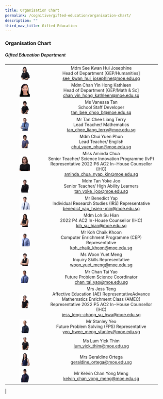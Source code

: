 ```yaml
---
title: Organisation Chart
permalink: /cognitive/gifted-education/organisation-chart/
description: ""
third_nav_title: Gifted Education
---
```

### **Organisation Chart**

##### **Gifted Education Department**

|  |  |
|:---:|:---:|
| <img src="/images/ge1.jpg" style="width:30%"> | Mdm See Kwan Hui Josephine <br>Head of Department [GEP/Humanities] <br> [see_kwan_hui_josephine@moe.edu.sg](mailto:see_kwan_hui_josephine@moe.edu.sg)  |
| <img src="/images/ge2.jpg" style="width:30%"> | Mdm Chan Yin Hong Kathleen <br>Head of Department [GEP/Math &amp; Sc] <br> [chan_yin_hong_kathleen@moe.edu.sg](mailto:chan_yin_hong_kathleen@moe.edu.sg)  |
| <img src="/images/ge3.jpg" style="width:30%"> | Ms Vanessa Tan<br> School Staff Developer<br>  [tan_bee_choo_b@moe.edu.sg](mailto:tan_bee_choo_b@moe.edu.sg)  |
| <img src="/images/ge4.jpg" style="width:30%"> | Mr Tan Chee Liang Terry<br> Lead Teacher/ Mathematics<br>  [tan_chee_liang_terry@moe.edu.sg](mailto:tan_chee_liang_terry@moe.edu.sg)    |
| <img src="/images/ge5.jpg" style="width:30%"> | Mdm Chui Yuen Phun  <br> Lead Teacher/ English <br> [chui_yuen_phun@moe.edu.sg](mailto:chui_yuen_phun@moe.edu.sg)  |
| <img src="/images/ge7.jpg" style="width:30%"> | Miss Aminda Chua <br>Senior Teacher/ Science  Innovation Programme (IvP) Representative 2022 P6 AC2 In-House Counsellor (IHC) <br> [aminda_chua_nyap_kin@moe.edu.sg](mailto:aminda_chua_nyap_kin@moe.edu.sg) |
| <img src="/images/ge8.jpg" style="width:30%"> |   Mdm Tan Yoke Joo <br>Senior Teacher/ High Ability Learners <br> [tan_yoke_joo@moe.edu.sg](mailto:tan_yoke_joo@moe.edu.sg) |
| <img src="/images/ge9.jpg" style="width:30%"> | Mr Benedict Yap<br> Individual Research Studies (IRS) Representative<br>  [benedict_yap_hsien-min@moe.edu.sg](mailto:benedict_yap_hsien-min@moe.edu.sg)  |
| <img src="/images/ge10.jpg" style="width:30%"> |  Mdm Loh Su Hian<br> 2022 P4 AC2 In-House Counsellor (IHC) <br> [loh_su_hian@moe.edu.sg](mailto:loh_su_hian@moe.edu.sg)  |
| <img src="/images/ge11.jpg" style="width:30%"> |  Mr Koh Chaik Khoon <br>Computer Enrichment Programme (CEP) Representative <br> [koh_chaik_khoon@moe.edu.sg](mailto:koh_chaik_khoon@moe.edu.sg)  |
| <img src="/images/ge12.jpg" style="width:30%"> | Ms Woon Yuet Meng<br> Inquiry Skills Representative<br> [woon_yuet_meng@moe.edu.sg](mailto:woon_yuet_meng@moe.edu.sg) |
| <img src="/images/ge13.jpg" style="width:30%"> | Mr Chan Tai Yao<br> Future Problem Science Coordinator <br> [chan_tai_yao@moe.edu.sg](mailto:chan_tai_yao@moe.edu.sg)  |
| <img src="/images/ge14.jpg" style="width:30%"> | Mrs Jess Teng<br> Affective Education (AE) RepresentativeAdvance Mathematics Enrichment Class (AMEC) Representative 2022 P5 AC2 In-House Counsellor (IHC)<br> [jess_teng-chong_su_hwa@moe.edu.sg](mailto:jess_teng-chong_su_hwa@moe.edu.sg)  |
| <img src="/images/ge15.jpg" style="width:30%"> |  Mr Stanley Yeo <br>Future Problem Solving (FPS) Representative<br>  [yeo_hwee_meng_stanley@moe.edu.sg](mailto:yeo_hwee_meng_stanley@moe.edu.sg)  |
| <img src="/images/ge16.jpg" style="width:30%"> |  Ms Lum Yick Thim <br> [lum_yick_thim@moe.edu.sg](mailto:lum_yick_thim@moe.edu.sg) |
| <img src="/images/ge17.jpg" style="width:30%"> |   Mrs Geraldine Ortega <br> [geraldine_ortega@moe.edu.sg](mailto:geraldine_ortega@moe.edu.sg)  |
| <img src="/images/ge18.jpg" style="width:30%"> |   Mr Kelvin Chan Yong Meng <br> [kelvin_chan_yong_meng@moe.edu.sg](mailto:kelvin_chan_yong_meng@moe.edu.sg) |
|